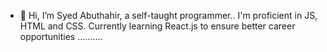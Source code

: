 - 👋 Hi, I’m Syed Abuthahir, 
a self-taught programmer..
I'm proficient in JS, HTML and CSS. 
Currently learning React.js to ensure better career opportunities
..........
